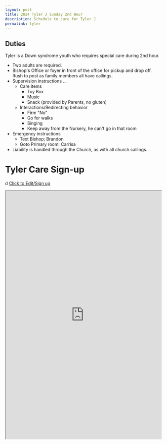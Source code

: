 ```yaml
---
layout: post
title: 2024 Tyler J Sunday 2nd Hour
description: Schedule to care for Tyler J
permalink: tyler
---
```


## Duties
Tyler is a Down syndrome youth who requires special care during 2nd hour.
- Two adults are required.
- Bishop's Office or foyer in front of the office for pickup and drop off.  Rush to post as family members all have callings.
- Supervision instructions ...
  - Care items
    - Toy Box
    - Music
    - Snack (provided by Parents, no gluten)
  - Interactions/Redirecting behavior
    - Firm "No"
    - Go for walks
    - Singing
    - Keep away from the Nursery, he can't go in that room
- Emergency instructions
  - Text Bishop; Brandon
  - Goto Primary room: Carrisa
- Liability is handled through the Church, as with all church callings.


# Tyler Care Sign-up
d
[Click to Edit/Sign up](https://docs.google.com/spreadsheets/d/1mXysm2vONs0K9ulXWEq8D8WGrY6eQc2b2TblzSKTz2Q/edit#gid=0)

<iframe src="https://docs.google.com/spreadsheets/d/e/2PACX-1vQLxt1DHMjS7xEN2teWgGXTUZJU7ZWVMiV04QrxX4uBMhKS1T3KX3Zr3oDVZ6NxDSC-oP6Gr8aDW5lM/pubhtml?widget=true&amp;headers=false" style="width:100%; height:800px;"></iframe>
